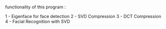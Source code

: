 functionality of this program :

1 - Eigenface for face detection
2 - SVD Compression
3 - DCT Compression
4 - Facial Recognition with SVD